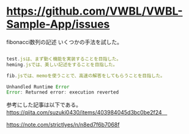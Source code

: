 
 # https://github.com/VWBL/VWBL-Sample-App/issues

fibonacci数列の記述
いくつかの手法を試した。

```javascript

test.jsは、まず動く機能を実装することを目指した。
heming.jsでは、美しい記述をすることを目指した。

fib.jsでは、memoを使うことで、高速の解答をしてもらうことを目指した。

Unhandled Runtime Error
Error: Returned error: execution reverted


```
参考にした記事は以下である。
https://qiita.com/suzuki0430/items/403984045d3bc0be2f24　

https://note.com/strictlyes/n/n8ed7f6b7068f




```sh:ENV




```